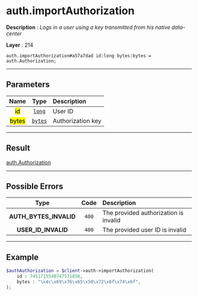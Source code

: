 # auth.importAuthorization

**Description** : *Logs in a user using a key transmitted from his native data\-center*

**Layer** : 214

```tl
auth.importAuthorization#a57a7dad id:long bytes:bytes = auth.Authorization;
```

---

## Parameters

| Name | Type | Description |
| :---: | :---: | :--- |
| <mark>id</mark> | [`long`](type/long) | User ID |
| <mark>bytes</mark> | [`bytes`](type/bytes) | Authorization key |

---

## Result

[auth.Authorization](type/auth.Authorization)

---

## Possible Errors

| Type | Code | Description |
| :---: | :---: | :--- |
| **AUTH_BYTES_INVALID** | `400` | The provided authorization is invalid |
| **USER_ID_INVALID** | `400` | The provided user ID is invalid |

---

## Example

```php
$authAuthorization = $client->auth->importAuthorization(
	id : 7451715540747531858,
	bytes : "\x4c\x69\x76\x65\x50\x72\x6f\x74\x6f",
);
```